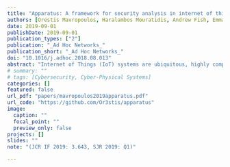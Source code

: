 ```yaml
---
title: "Apparatus: A framework for security analysis in internet of things systems"
authors: [Orestis Mavropoulos, Haralambos Mouratidis, Andrew Fish, Emmanouil Panaousis, Christos Kalloniatis]
date: 2019-09-01
publishDate: 2019-09-01
publication_types: ["2"]
publication: "_Ad Hoc Networks_"
publication_short: "_Ad Hoc Networks_"
doi: "10.1016/j.adhoc.2018.08.013"
abstract: "Internet of Things (IoT) systems are ubiquitous, highly complex and dynamic event-based systems. These characteristics make their security analysis challenging. Security in IoT requires domain-specific methodologies and tools. The proposed methodologies need to be able to capture information from software and hardware constructs to security and social constructs. In this paper, in addition to refining the modeling language of the Apparatus Framework, we propose a class-based notation of the modeling language and a structured approach to transition between different models. Apparatus is a security framework developed to facilitate security analysis in IoT systems. We demonstrate the application of the framework by analyzing the security of smart public transport system. The security analysis and visualization of the system are facilitated by a software application that is developed as part of the Apparatus Framework."
# summary: ""
# tags: [Cybersecurity, Cyber-Physical Systems]
categories: []
featured: false
url_pdf: "papers/mavropoulos2019apparatus.pdf"
url_code: "https://github.com/Or3stis/apparatus"
image:
  caption: ""
  focal_point: ""
  preview_only: false
projects: []
slides: ""
note: "(JCR IF 2019: 3.643, SJR 2019: Q1)"

---
```


